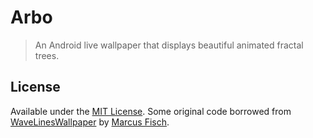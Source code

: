 # Arbo
> An Android live wallpaper that displays beautiful animated fractal trees.


## License
Available under the [MIT License](LICENSE). Some original code borrowed from [WaveLinesWallpaper](https://github.com/markusfisch/WaveLinesWallpaper) by [Marcus Fisch](https://github.com/markusfisch).
